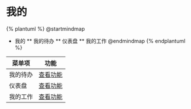 # 我的



{% plantuml %}
@startmindmap
* 我的
** 我的待办
** 仪表盘
** 我的工作
@endmindmap
{% endplantuml %}




| 菜单项      |  功能  |
| --------   |   ----  |
|我的待办|[查看功能](func/TodoMobMDView.md)|
|仪表盘|[查看功能](func/IbzMyTerritoryMobDashboardView.md)|
|我的工作|[查看功能](func/IbzMyTerritoryMobCalendarView.md)|

